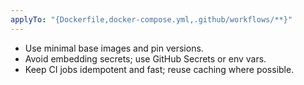 ```yaml
---
applyTo: "{Dockerfile,docker-compose.yml,.github/workflows/**}"
---
```

- Use minimal base images and pin versions.
- Avoid embedding secrets; use GitHub Secrets or env vars.
- Keep CI jobs idempotent and fast; reuse caching where possible.
